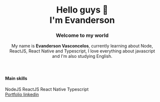 <link rel="stylesheet" type="text/css" href="style.css" />

<div class="container">
  <header>
      <h1>
        Hello guys 👋<br>I'm Evanderson
      </h1>
      <div class="h3-container">
        <h3>Welcome to my world</h3>
      </div>
      <p>
        My name is <strong>Evanderson Vasconcelos</strong>, currently learning about Node, ReactJS, React Native and Typescript, I love everything about javascript and I'm also studying English.
      </p>
  </header>

  <h4>Main skills</h4>
  <section class="skills-container">
    <span class="skills">NodeJS</span>
    <span class="skills">ReactJS</span>
    <span class="skills">React Native</span>
    <span class="skills">Typescript</span>
  </section>

  <section class="links-container">
    <a href="http://evandersondev.netlify.app" class="links">
      Portfolio
    </a>
    <a href="https://www.linkedin.com/in/evandersondev/" class="links">
      linkedin
    </a>
    <a class="links"></a>
  </section>
</div>
